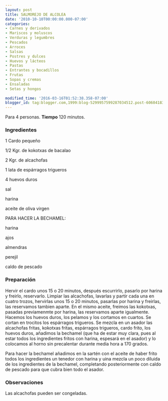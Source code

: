 ```yaml
---
layout: post
title: SALMOREJO DE ALCOLEA
date: '2010-10-10T00:00:00.000-07:00'
categories:
- Carnes y derivados
- Mariscos y moluscos
- Verduras y legumbres
- Pescados
- Arroces
- Salsas
- Postres y dulces
- Huevos y lácteos
- Pastas
- Entrantes y bocadillos
- Frutas
- Sopas y cremas
- Ensaladas
- Setas y hongos
 
modified_time: '2016-03-16T01:52:38.358-07:00'
blogger_id: tag:blogger.com,1999:blog-5299957599287034512.post-6060418320186213601
---
```


Para 4 personas.
<b>Tiempo</b> 120 minutos.

<h3>Ingredientes</h3>

1 Cardo pequeño

1/2 Kgr. de kokotxas de bacalao

2 Kgr. de alcachofas

1 lata de espárragos trigueros

4 huevos duros

sal

harina

aceite de oliva virgen

PARA HACER LA BECHAMEL:

harina

ajos

almendras

perejil

caldo de pescado

<h3>Preparación</h3>

Hervir el cardo unos 15 o 20 minutos, después escurrirlo, pasarlo por harina y freirlo, reservarlo. Limpiar las alcachofas, lavarlas y partir cada una en cuatro trozos, hervirlas unos 15 o 20 minutos, pasarlas por harina y freirlas, las reservamos tambien aparte. En el mismo aceite, freimos las kokotxas, pasadas previamenmte por harina, las reservamos aparte igualmente. Hacemos los huevos duros, los pelamos y los cortamos en cuartos. Se cortan en trocitos los espárragos trigueros. Se mezcla en un asador las alcachofas fritas, kokotxas fritas, espárragos trigueros, cardo frito, los huevos duros, añadimos la bechamel (que ha de estar muy clara, pues al estar todos los ingredientes fritos con harina, espesará en el asador) y lo colocamos al horno sin precalentar durante media hora a 170 grados.

Para hacer la bechamel añadimos en la sartén con el aceite de haber frito todos los ingredientes un tenedor con harina y uina mezcla un poco diluida de los ingredientes de la bechamel, completando posteriormente con caldo de pescado para que cubra bien todo el asador.

<h3>Observaciones</h3>

Las alcachofas pueden ser congeladas.

